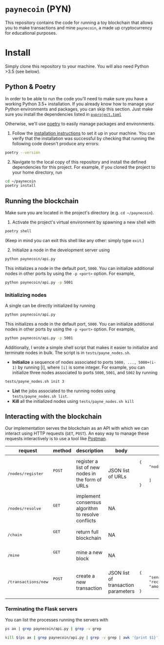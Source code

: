 # `paynecoin` (PYN)

This repository contains the code for running a toy blockchain that allows you to make transactions and mine `paynecoin`, a made up cryptocurrency for educational purposes.

# Install

Simply clone this repository to your machine.
You will also need Python >3.5 (see below).

## Python & Poetry

In order to be able to run the code you'll need to make sure you have a working Python 3.5+ installation.
If you already know how to manage your Python environments and packages, you can skip this section. Just make sure you install the dependencies listed in [`pyproject.toml`](pyproject.toml)

Otherwise, we'll use [poetry](https://python-poetry.org/) to easily manage packages and environments.
1. Follow the [installation instructions](https://python-poetry.org/docs/#installation) to set it up in your machine. You can verify that the installation was successful by checking that running the following code doesn't produce any errors:
```sh
poetry --version
```
2. Navigate to the local copy of this repository and install the defined dependencies for this project. For example, if you cloned the project to your home directory, run
```sh
cd ~/paynecoin
poetry install
```

## Running the blockchain

Make sure you are located in the project's directory (e.g. ```cd ~/paynecoin```).

1. Activate the project's virtual environment by spawning a new shell with
```sh
poetry shell
```
(Keep in mind you can exit this shell like any other: simply type ```exit```.)

2. Initialize a node in the development server using
```sh
python paynecoin/api.py
```
This initializes a node in the default port, ```5000```.
You can initialize additional nodes in other ports by using the ```-p <port>``` option. For example,
```sh
python paynecoin/api.py -p 5001
```

### Initializing nodes

A single can be directly initialized by running
```sh
python paynecoin/api.py
```
This initializes a node in the default port, `5000`.
You can initialize additional nodes in other ports by using the `-p <port>` option. For example,
```sh
python paynecoin/api.py -p 5001
```

Additionally, I wrote a simple shell script that makes it easier to initialize and terminate nodes in bulk.
The script is in `tests/payne_nodes.sh`.
- **Initialize** a sequence of nodes associated to ports `5000, ..., 5000+(i-1)` by running [i], where `[i]` is some integer.
For example, you can initialize three nodes associated to ports `5000`, `5001`, and `5002` by running
```sh
tests/payne_nodes.sh init 3
```
- **List** the jobs associated to the running nodes using `tests/payne_nodes.sh list`.
- **Kill**  all the initialized nodes using `tests/payne_nodes.sh kill`


## Interacting with the blockchain

Our implementation serves the blockchain as an API with which we can interact using HTTP requests (```GET```, ```POST```).
An easy way to manage these requests interactively is to use a tool like [Postman](https://www.postman.com/downloads/).

<table>
<thead>
  <tr>
    <th>request</th>
    <th>method</th>
    <th>description</th>
    <th>body</th>
    <th>body example</th>
  </tr>
</thead>
<tbody>
  <tr>
    <td><pre>/nodes/register</pre></td>
    <td><pre>POST</pre><br></td>
    <td>register a list of new nodes in the form of URLs</td>
    <td>JSON list of URLs</td>
    <td><pre>{<br>    "nodes": [<br>        "http://localhost:5000",<br>        "http://localhost:5001"<br>    ]<br>}</pre></td>
  </tr>
  <tr>
    <td><pre>/nodes/resolve</pre></td>
    <td><pre>GET</pre><br></td>
    <td>implement consensus algorithm to resolve conflicts</td>
    <td>NA</td>
    <td></td>
  </tr>
  <tr>
    <td><pre>/chain</pre></td>
    <td><pre>GET</pre><br></td>
    <td>return full blockchain</td>
    <td>NA</td>
    <td></td>
  </tr>
  <tr>
    <td><pre>/mine</pre></td>
    <td><pre>GET</pre><br></td>
    <td>mine a new block</td>
    <td>NA</td>
    <td></td>
  </tr>
  <tr>
    <td><pre>/transactions/new</pre></td>
    <td><pre>POST</pre><br></td>
    <td>create a new transaction</td>
    <td>JSON list of transaction parameters</td>
    <td><pre>{<br>    "sender": "alvaro",<br>    "recipient": "jonathan",<br>    "amount": 42<br>}</pre></td>
  </tr>
</tbody>
</table>

### Terminating the Flask servers

You can list the processes running the servers with
```sh
ps ax | grep paynecoin/api.py | grep -v grep
```

```sh
kill $(ps ax | grep paynecoin/api.py | grep -v grep | awk '{print $1}')
```